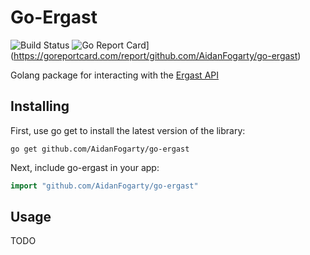 # Go-Ergast
![Build Status](https://github.com/AidanFogarty/go-ergast/actions/workflows/pipeline.yml/badge.svg)
![Go Report Card](https://goreportcard.com/badge/github.com/AidanFogarty/go-ergast)](https://goreportcard.com/report/github.com/AidanFogarty/go-ergast)

Golang package for interacting with the [Ergast API](https://ergast.com/mrd/)

## Installing

First, use go get to install the latest version of the library:

```
go get github.com/AidanFogarty/go-ergast
```

Next, include go-ergast in your app:

```go
import "github.com/AidanFogarty/go-ergast"
```

## Usage

TODO